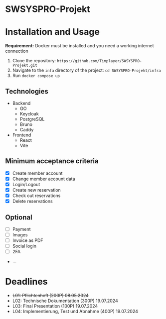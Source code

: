 # SWSYSPRO-Projekt

# Installation and Usage

**Requirement:** Docker must be installed and you need a working internet connection

1. Clone the repository: `https://github.com/Timplayer/SWSYSPRO-Projekt.git`
2. Navigate to the `infa` directory of the project: `cd SWSYSPRO-Projekt/infra`
3. Run `docker compose up`

## Technologies
- Backend
    - GO
    - Keycloak
    - PostgreSQL
    - Bruno
    - Caddy
- Frontend
    - React
    - Vite

## Minimum acceptance criteria

- [x] Create member account
- [x] Change member account data
- [x] Login/Logout
- [X] Create new reservation
- [X] Check out reservations
- [X] Delete reservations

## Optional
- [ ] Payment
- [ ] Images
- [ ] Invoice as PDF
- [ ] Social login
- [ ] 2FA
- ...

# Deadlines
- ~~L01: Pflichtenheft (200P) 08.05.2024~~
- L02: Technische Dokumentation (300P) 19.07.2024
- L03: Final Presentation (100P) 19.07.2024
- L04: Implementierung, Test und Abnahme (400P) 19.07.2024

